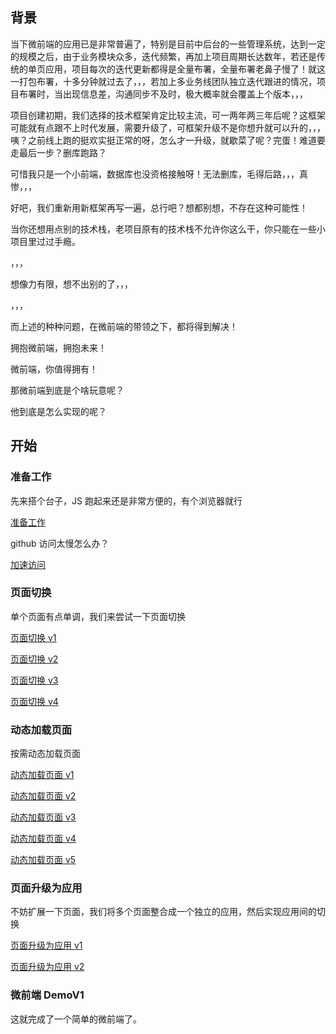 ## 背景

当下微前端的应用已是非常普遍了，特别是目前中后台的一些管理系统，达到一定的规模之后，由于业务模块众多，迭代频繁，再加上项目周期长达数年，若还是传统的单页应用，项目每次的迭代更新都得是全量布署，全量布署老鼻子慢了！就这一打包布署，十多分钟就过去了，，，若加上多业务线团队独立迭代跟进的情况，项目布署时，当出现信息差，沟通同步不及时，极大概率就会覆盖上个版本，，，

项目创建初期，我们选择的技术框架肯定比较主流，可一两年两三年后呢？这框架可能就有点跟不上时代发展，需要升级了，可框架升级不是你想升就可以升的，，，咦？之前线上跑的挺欢实挺正常的呀，怎么才一升级，就歇菜了呢？完蛋！难道要走最后一步？删库跑路？

可惜我只是一个小前端，数据库也没资格接触呀！无法删库，毛得后路，，，真惨，，，

好吧，我们重新用新框架再写一遍，总行吧？想都别想，不存在这种可能性！

当你还想用点别的技术栈，老项目原有的技术栈不允许你这么干，你只能在一些小项目里过过手瘾。

，，，

想像力有限，想不出别的了，，，

，，，

而上述的种种问题，在微前端的带领之下，都将得到解决！

拥抱微前端，拥抱未来！

微前端，你值得拥有！

那微前端到底是个啥玩意呢？

他到底是怎么实现的呢？

## 开始

### 准备工作

先来搭个台子，JS 跑起来还是非常方便的，有个浏览器就行

[准备工作](./doc/ch01/start.md)

github 访问太慢怎么办？

[加速访问](./doc/ch01/speed.md)

### 页面切换

单个页面有点单调，我们来尝试一下页面切换

[页面切换 v1](./doc/ch01/page-change-v1.md)

[页面切换 v2](./doc/ch01/page-change-v2.md)

[页面切换 v3](./doc/ch01/page-change-v3.md)

[页面切换 v4](./doc/ch01/page-change-v4.md)

### 动态加载页面

按需动态加载页面

[动态加载页面 v1](./doc/ch01/page-change-async-v1.md)

[动态加载页面 v2](./doc/ch01/page-change-async-v2.md)

[动态加载页面 v3](./doc/ch01/page-change-async-v3.md)

[动态加载页面 v4](./doc/ch01/page-change-async-v4.md)

[动态加载页面 v5](./doc/ch01/page-change-async-v5.md)

### 页面升级为应用

不妨扩展一下页面，我们将多个页面整合成一个独立的应用，然后实现应用间的切换

[页面升级为应用 v1](./doc/ch01/page-to-app-v1.md)

[页面升级为应用 v2](./doc/ch01/page-to-app-v2.md)

### 微前端 DemoV1

这就完成了一个简单的微前端了。
